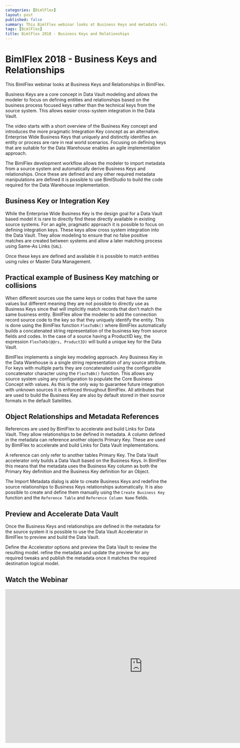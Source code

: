 ```yaml
---
categories: [BimlFlex]
layout: post
published: false
summary: This BimlFlex webinar looks at Business Keys and metadata relationships
tags: [BimlFlex]
title: BimlFlex 2018 - Business Keys and Relationships
---
```

# BimlFlex 2018 - Business Keys and Relationships

This BimlFlex webinar looks at Business Keys and Relationships in BimlFlex.

Business Keys are a core concept in Data Vault modeling and allows the modeler to focus on defining entities and relationships based on the business process focused keys rather than the technical keys from the source system. This allows easier cross-system integration in the Data Vault.

The video starts with a short overview of the Business Key concept and introduces the more pragmatic Integration Key concept as an alternative. Enterprise Wide Business Keys that uniquely and distinctly identifies an entity or process are rare in real world scenarios. Focusing on defining keys that are suitable for the Data Warehouse enables an agile implementation approach.

The BimlFlex development workflow allows the modeler to import metadata from a source system and automatically derive Business Keys and relationships. Once these are defined and any other required metadata manipulations are defined it is possible to use BimlStudio to build the code required for the Data Warehouse implementation.

## Business Key or Integration Key

While the Enterprise Wide Business Key is the design goal for a Data Vault based model it is rare to directly find these directly available in existing source systems. For an agile, pragmatic approach it is possible to focus on defining integration keys. These keys allow cross system integration into the Data Vault. They allow modeling to ensure that no false positive matches are created between systems and allow a later matching process using Same-As Links (`SAL`).

Once these keys are defined and available it is possible to match entities using rules or Master Data Management.

## Practical example of Business Key matching or collisions

When different sources use the same keys or codes that have the same values but different meaning they are not possible to directly use as Business Keys since that will implicitly match records that don't match the same business entity. BimlFlex allow the modeler to add the connection record source code to the key so that they uniquely identify the entity. This is done using the BimlFlex function `FlexToBk()` where BimlFlex automatically builds a concatenated string representation of the business key from source fields and codes. In the case of a source having a ProductID key, the expression `FlexToKb(@@rs, ProductID)` will build a unique key for the Data Vault.

BimlFlex implements a single key modeling approach. Any Business Key in the Data Warehouse is a single string representation of any source attribute. For keys with multiple parts they are concatenated using the configurable concatenator character using the `FlexToBk()` function. This allows any source system using any configuration to populate the Core Business Concept with values. As this is the only way to guarantee future integration with unknown sources it is enforced throughout BimlFlex. All attributes that are used to build the Business Key are also by default stored in their source formats in the default Satellites.

## Object Relationships and Metadata References

References are used by BimlFlex to accelerate and build Links for Data Vault. They allow relationships to be defined in metadata. A column defined in the metadata can reference another objects Primary Key. These are used by BimlFlex to accelerate and build Links for Data Vault implementations.

A reference can only refer to another tables Primary Key. The Data Vault accelerator only builds a Data Vault based on the Business Keys. In BimlFlex this means that the metadata uses the Business Key column as both the Primary Key definition and the Business Key definition for an Object.

The Import Metadata dialog is able to create Business Keys and redefine the source relationships to Business Keys relationships automatically. It is also possible to create and define them manually using the `Create Business Key` function and the `Reference Table` and `Reference Column Name` fields.

## Preview and Accelerate Data Vault

Once the Business Keys and relationships are defined in the metadata for the source system it is possible to use the Data Vault Accelerator in BimlFlex to preview and build the Data Vault.

Define the Accelerator options and preview the Data Vault to review the resulting model. refine the metadata and update the preview for any required tweaks and publish the metadata once it matches the required destination logical model.

## Watch the Webinar

<iframe width="853" height="480" src="https://www.youtube.com/embed/frzWIAW-Mhs?rel=0&autoplay=0" frameborder="0" allow="autoplay; encrypted-media" allowfullscreen></iframe>

